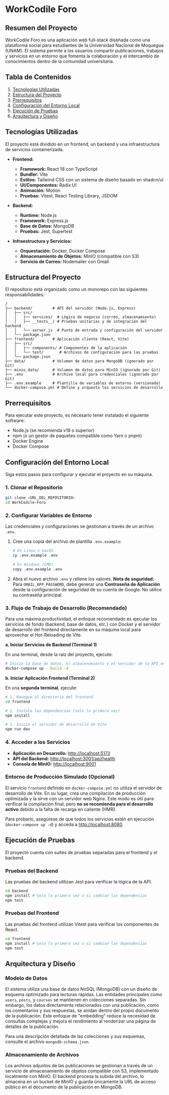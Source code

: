 # WorkCodile Foro

## Resumen del Proyecto

WorkCodile Foro es una aplicación web full-stack diseñada como una plataforma social para estudiantes de la Universidad Nacional de Moquegua (UNAM). El sistema permite a los usuarios compartir publicaciones, trabajos y servicios en un entorno que fomenta la colaboración y el intercambio de conocimientos dentro de la comunidad universitaria.

## Tabla de Contenidos

1. [Tecnologías Utilizadas](#tecnologías-utilizadas)
2. [Estructura del Proyecto](#estructura-del-proyecto)
3. [Prerrequisitos](#prerrequisitos)
4. [Configuración del Entorno Local](#configuración-del-entorno-local)
5. [Ejecución de Pruebas](#ejecución-de-pruebas)
6. [Arquitectura y Diseño](#arquitectura-y-diseño)

## Tecnologías Utilizadas

El proyecto está dividido en un frontend, un backend y una infraestructura de servicios containerizada.

- **Frontend:**
  - **Framework:** React 18 con TypeScript
  - **Bundler:** Vite
  - **Estilos:** Tailwind CSS con un sistema de diseño basado en shadcn/ui
  - **UI/Componentes:** Radix UI
  - **Animación:** Motion
  - **Pruebas:** Vitest, React Testing Library, JSDOM

- **Backend:**
  - **Runtime:** Node.js
  - **Framework:** Express.js
  - **Base de Datos:** MongoDB
  - **Pruebas:** Jest, Supertest

- **Infraestructura y Servicios:**
  - **Orquestación:** Docker, Docker Compose
  - **Almacenamiento de Objetos:** MinIO (compatible con S3)
  - **Servicio de Correo:** Nodemailer con Gmail

## Estructura del Proyecto

El repositorio está organizado como un monorepo con las siguientes responsabilidades:

```
/
├── backend/         # API del servidor (Node.js, Express)
│   ├── src/
│   │   ├── services/  # Lógica de negocio (correo, almacenamiento)
│   │   ├── __tests__/ # Pruebas unitarias y de integración del backend
│   │   └── server.js  # Punto de entrada y configuración del servidor
│   └── package.json
├── frontend/        # Aplicación cliente (React, Vite)
│   ├── src/
│   │   ├── components/ # Componentes de la aplicación
│   │   └── test/       # Archivos de configuración para las pruebas
│   └── package.json
├── data/            # Volumen de datos para MongoDB (ignorado por Git)
├── minio_data/      # Volumen de datos para MinIO (ignorado por Git)
├── .env             # Archivo local para credenciales (ignorado por Git)
├── .env.example     # Plantilla de variables de entorno (versionado)
└── docker-compose.yml # Define y orquesta los servicios de desarrollo
```

## Prerrequisitos

Para ejecutar este proyecto, es necesario tener instalado el siguiente software:

- Node.js (se recomienda v18 o superior)
- npm (o un gestor de paquetes compatible como Yarn o pnpm)
- Docker Engine
- Docker Compose

## Configuración del Entorno Local

Siga estos pasos para configurar y ejecutar el proyecto en su máquina.

### 1. Clonar el Repositorio

```bash
git clone <URL_DEL_REPOSITORIO>
cd WorkCodile-Foro
```

### 2. Configurar Variables de Entorno

Las credenciales y configuraciones se gestionan a través de un archivo `.env`.

1.  Cree una copia del archivo de plantilla `.env.example`:

    ```bash
    # En Linux o macOS
    cp .env.example .env

    # En Windows (CMD)
    copy .env.example .env
    ```

2.  Abra el nuevo archivo `.env` y rellene los valores. 
    **Nota de seguridad:** Para `GMAIL_APP_PASSWORD`, debe generar una **Contraseña de Aplicación** desde la configuración de seguridad de su cuenta de Google. No utilice su contraseña principal.

### 3. Flujo de Trabajo de Desarrollo (Recomendado)

Para una máxima productividad, el enfoque recomendado es ejecutar los servicios de fondo (backend, base de datos, etc.) con Docker y el servidor de desarrollo del frontend directamente en su máquina local para aprovechar el Hot-Reloading de Vite.

**a. Iniciar Servicios de Backend (Terminal 1)**

En una terminal, desde la raíz del proyecto, ejecute:

```bash
# Inicia la base de datos, el almacenamiento y el servidor de la API en segundo plano
docker-compose up --build -d
```

**b. Iniciar Aplicación Frontend (Terminal 2)**

En una **segunda terminal**, ejecute:

```bash
# 1. Navegue al directorio del frontend
cd frontend

# 2. Instale las dependencias (solo la primera vez)
npm install

# 3. Inicie el servidor de desarrollo de Vite
npm run dev
```

### 4. Acceder a los Servicios

- **Aplicación en Desarrollo:** [http://localhost:5173](http://localhost:5173)
- **API del Backend:** [http://localhost:3001/api/health](http://localhost:3001/api/health)
- **Consola de MinIO:** [http://localhost:9001](http://localhost:9001)

### Entorno de Producción Simulado (Opcional)

El servicio `frontend` definido en `docker-compose.yml` no utiliza el servidor de desarrollo de Vite. En su lugar, crea una compilación de producción optimizada y la sirve con un servidor web Nginx. Este modo es útil para verificar la compilación final, pero **no se recomienda para el desarrollo activo** debido a la falta de recarga en caliente (HMR).

Para probarlo, asegúrese de que todos los servicios estén en ejecución (`docker-compose up -d`) y acceda a [http://localhost:8080](http://localhost:8080).

## Ejecución de Pruebas

El proyecto cuenta con suites de pruebas separadas para el frontend y el backend.

### Pruebas del Backend

Las pruebas del backend utilizan Jest para verificar la lógica de la API.

```bash
cd backend
npm install # Solo la primera vez o si cambian las dependencias
npm test
```

### Pruebas del Frontend

Las pruebas del frontend utilizan Vitest para verificar los componentes de React.

```bash
cd frontend
npm install # Solo la primera vez o si cambian las dependencias
npm test
```

## Arquitectura y Diseño

### Modelo de Datos

El sistema utiliza una base de datos NoSQL (MongoDB) con un diseño de esquema optimizado para lecturas rápidas. Las entidades principales como `users`, `posts`, y `courses` se mantienen en colecciones separadas. Sin embargo, los datos directamente relacionados con una publicación, como los comentarios y sus respuestas, se anidan dentro del propio documento de la publicación. Este enfoque de "embedding" reduce la necesidad de consultas complejas y mejora el rendimiento al renderizar una página de detalles de la publicación.

Para una descripción detallada de las colecciones y sus esquemas, consulte el archivo `mongodb-schema.json`.

### Almacenamiento de Archivos

Los archivos adjuntos de las publicaciones se gestionan a través de un servicio de almacenamiento de objetos compatible con S3, implementado localmente con MinIO. El backend procesa la subida del archivo, lo almacena en un bucket de MinIO y guarda únicamente la URL de acceso público en el documento de la publicación en MongoDB.
